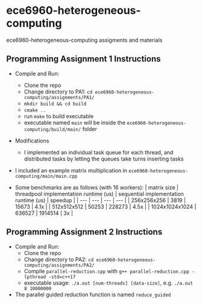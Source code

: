 # ece6960-heterogeneous-computing
ece6960-heterogeneous-computing assigments and materials


## Programming Assignment 1 Instructions
+ Compile and Run:
  + Clone the repo
  + Change directory to PA1: `cd ece6960-heterogeneous-computing/assignments/PA1/`
  + `mkdir build && cd build`
  + `cmake ..`
  + run `make` to build executable
  + executable named `main` will be inside the `ece6960-heterogeneous-computing/build/main/` folder

+ Modifications
  + I implemented an individual task queue for each thread, and distributed tasks by letting the queues take turns inserting tasks 
  
+ I included an example matrix multiplication in `ece6960-heterogeneous-computing/main/main.cpp`
+ Some benchmarks are as follows (with 16 workers):
  | matrix size | threadpool implementation runtime (us) | sequential implementation runtime (us) | speedup |
  | --- | --- | --- | --- |
  | 256x256x256 | 3819 | 15673 | 4.1x |
  | 512x512x512 | 50253 | 228273 | 4.5x | 
  | 1024x1024x1024 | 636527 | 1914514 | 3x |


## Programming Assignment 2 Instructions
+ Compile and Run:
  + Clone the repo
  + Change directory to PA2: `cd ece6960-heterogeneous-computing/assignments/PA2/`
  + Compile `parallel-reduction.cpp` with `g++ parallel-reduction.cpp -lpthread -std=c++17`
  + executable usage: `./a.out [num-threads] [data-size]`, e.g. `./a.out 8 10000000`
+ The parallel guided reduction function is named `reduce_guided`
